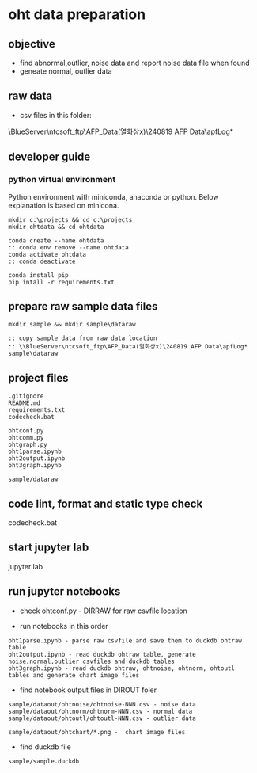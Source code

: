 # oht data preparation

## objective
- find abnormal,outlier, noise data and report noise data file when found
- geneate normal, outlier data 

## raw data
- csv files in this folder: 

\\BlueServer\ntcsoft_ftp\AFP_Data(열화상x)\240819 AFP Data\apfLog*

## developer guide

### python virtual environment 
Python environment with miniconda, anaconda or python.
Below explanation is based on minicona.

```
mkdir c:\projects && cd c:\projects
mkdir ohtdata && cd ohtdata

conda create --name ohtdata 
:: conda env remove --name ohtdata
conda activate ohtdata      
:: conda deactivate

conda install pip
pip intall -r requirements.txt
```

## prepare raw sample data files
```
mkdir sample && mkdir sample\dataraw

:: copy sample data from raw data location
:: \\BlueServer\ntcsoft_ftp\AFP_Data(열화상x)\240819 AFP Data\apfLog* sample\dataraw
```

## project files
```
.gitignore
README.md
requirements.txt
codecheck.bat

ohtconf.py
ohtcomm.py
ohtgraph.py
oht1parse.ipynb 
oht2output.ipynb
oht3graph.ipynb 

sample/dataraw   
```
## code lint, format and static type check

codecheck.bat 

## start jupyter lab
jupyter lab 

## run jupyter notebooks 
- check ohtconf.py  -  DIRRAW for raw csvfile location 

- run notebooks in this order
```
oht1parse.ipynb - parse raw csvfile and save them to duckdb ohtraw table 
oht2output.ipynb - read duckdb ohtraw table, generate noise,normal,outlier csvfiles and duckdb tables 
oht3graph.ipynb - read duckdb ohtraw, ohtnoise, ohtnorm, ohtoutl tables and generate chart image files 
```

- find notebook output files in DIROUT foler
```
sample/dataout/ohtnoise/ohtnoise-NNN.csv - noise data
sample/dataout/ohtnorm/ohtnorm-NNN.csv - normal data
sample/dataout/ohtoutl/ohtoutl-NNN.csv - outlier data

sample/dataout/ohtchart/*.png -  chart image files 
```
- find duckdb file
```
sample/sample.duckdb 
```

